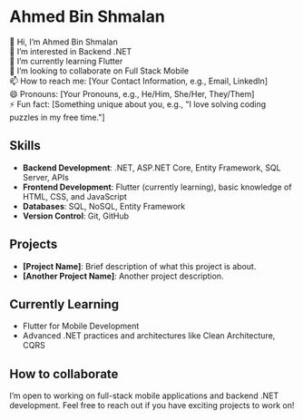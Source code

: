 # Ahmed Bin Shmalan

👋 Hi, I’m Ahmed Bin Shmalan  
👀 I’m interested in Backend .NET  
🌱 I’m currently learning Flutter  
💞️ I’m looking to collaborate on Full Stack Mobile  
📫 How to reach me: [Your Contact Information, e.g., Email, LinkedIn]  
😄 Pronouns: [Your Pronouns, e.g., He/Him, She/Her, They/Them]  
⚡ Fun fact: [Something unique about you, e.g., "I love solving coding puzzles in my free time."]

## Skills

- **Backend Development**: .NET, ASP.NET Core, Entity Framework, SQL Server, APIs
- **Frontend Development**: Flutter (currently learning), basic knowledge of HTML, CSS, and JavaScript
- **Databases**: SQL, NoSQL, Entity Framework
- **Version Control**: Git, GitHub

## Projects

- **[Project Name]**: Brief description of what this project is about.
- **[Another Project Name]**: Another project description.

## Currently Learning

- Flutter for Mobile Development  
- Advanced .NET practices and architectures like Clean Architecture, CQRS

## How to collaborate

I’m open to working on full-stack mobile applications and backend .NET development. Feel free to reach out if you have exciting projects to work on!
